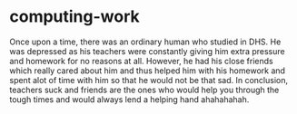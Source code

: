 # computing-work
Once upon a time, there was an ordinary human who studied in DHS. He was depressed as his teachers were constantly giving him extra pressure and homework for no reasons at all.
However, he had his close friends which really cared about him and thus helped him with his homework and spent alot of time with him so that he would not be that sad. 
In conclusion, teachers suck and friends are the ones who would help you through the tough times and would always lend a helping hand ahahahahah.
